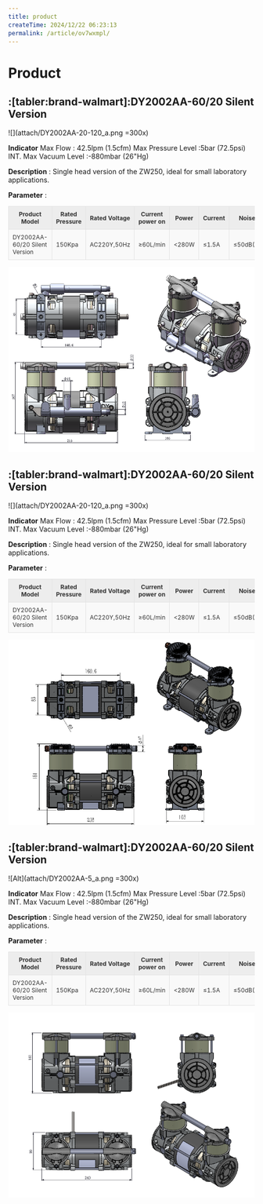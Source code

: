 ```yaml
---
title: product
createTime: 2024/12/22 06:23:13
permalink: /article/ov7wxmpl/
---
```

<style type="text/css">
table.tftable_black {font-size:12px;color:#fbfbfb;width:100%;border-collapse: collapse;}
table.tftable_black th {font-size:12px;background-color:#171515;border-width: 1px;padding: 8px;border-style: solid;border-color: #686767;text-align:center;width:400px;}
table.tftable_black tr {background-color:#2f2f2f;}
table.tftable_black td {font-size:12px;border-width: 1px;padding: 8px;border-style: solid;border-color: #686767;}

table.tftable_blue {font-size:12px;color:#333333;width:100%;border-collapse: collapse;}
table.tftable_blue th {font-size:12px;background-color:#acc8cc;border-width: 1px;padding: 8px;border-style: solid;border-color: #729ea5;text-align:center;width:400px;}
table.tftable_blue tr {background-color:#d4e3e5;}
table.tftable_blue td {font-size:12px;border-width: 1px;padding: 8px;border-style: solid;border-color: #729ea5;}

table.tftable_gray {font-size:12px;color:#333333;width:100%;border-collapse: collapse;}
table.tftable_gray th {font-size:12px;background-color:#b8b8b8;border-width: 1px;padding: 8px;border-style: solid;border-color: #a9a9a9;text-align:center;width:400px;}
table.tftable_gray tr {background-color:#cdcdcd;}
table.tftable_gray td {font-size:12px;border-width: 1px;padding: 8px;border-style: solid;border-color: #a9a9a9;}

table.tftable_green {font-size:12px;color:#333333;width:100%;border-collapse: collapse;}
table.tftable_green th {font-size:12px;background-color:#abd28e;border-width: 1px;padding: 8px;border-style: solid;border-color: #9dcc7a;text-align:center;width:400px;}
table.tftable_green tr {background-color:#bedda7;}
table.tftable_green td {font-size:12px;border-width: 1px;padding: 8px;border-style: solid;border-color: #9dcc7a;}

table.tftable_orange {font-size:12px;color:#333333;width:100%;border-collapse: collapse;}
table.tftable_orange th {font-size:12px;background-color:#e6983b;border-width: 1px;padding: 8px;border-style: solid;border-color: #ebab3a;text-align:center;width:400px;}
table.tftable_orange tr {background-color:#f0c169;}
table.tftable_orange td {font-size:12px;border-width: 1px;padding: 8px;border-style: solid;border-color: #ebab3a;}

table.tftable_brown {font-size:12px;color:#333333;width:100%;border-collapse: collapse;}
table.tftable_brown th {font-size:12px;background-color:#ded0b0;border-width: 1px;padding: 8px;border-style: solid;border-color: #bcaf91;text-align:center;width:400px;}
table.tftable_brown tr {background-color:#e9dbbb;}
table.tftable_brown td {font-size:12px;border-width: 1px;padding: 8px;border-style: solid;border-color: #bcaf91;}

table.tftable_plain {font-size:12px;color:#333333;width:100%;border-collapse: collapse;}
table.tftable_plain th {font-size:12px;background-color:#ededed;border-width: 1px;padding: 8px;border-style: solid;border-color: #e3e3e3;text-align:center;width:400px;}
table.tftable_plain tr {background-color:#f9f9f9;}
table.tftable_plain td {font-size:12px;border-width: 1px;padding: 8px;border-style: solid;border-color: #e3e3e3;}

</style>

# Product

## :[tabler:brand-walmart]:DY2002AA-60/20 Silent Version

![](attach/DY2002AA-20-120_a.png =300x)

**Indicator**
Max Flow : 42.5lpm (1.5cfm)
Max Pressure Level :5bar (72.5psi) INT.
Max Vacuum Level :-880mbar (26"Hg)

**Description** :
Single head version of the ZW250, ideal for small laboratory applications.

**Parameter** : 

<table class="tftable_plain">

<tr>
	<th>Product Model</th>
	<th>Rated Pressure</th>
	<th>Rated Voltage</th>
	<th>Current power on</th>
	<th>Power</th>
	<th>Current</th>
	<th>Noise</th>
	<th>Installation Dimensions</th>
	<th>Dimensions</th>
	<th>Product Weight</th>	
</tr>

<tr>
	<td>DY2002AA-60/20 Silent Version</td>
	<td>150Kpa</td>
	<td>AC220Y,50Hz</td>
	<td>≥60L/min</td>
	<td><280W</td>
	<td>≤1.5A</td>
	<td>≤50dB(A)</td>
	<td>140.6+83mm</td>
	<td>220x126x166mm</td>
	<td><4.5kg</td>
</tr>

</table>

![Alt](attach/DY2002AA-60-20_b.png)

## :[tabler:brand-walmart]:DY2002AA-60/20 Silent Version

![](attach/DY2002AA-20-120_a.png =300x)

**Indicator**
Max Flow : 42.5lpm (1.5cfm)
Max Pressure Level :5bar (72.5psi) INT.
Max Vacuum Level :-880mbar (26"Hg)

**Description** :
Single head version of the ZW250, ideal for small laboratory applications.

**Parameter** : 

<table class="tftable_plain">

<tr>
	<th>Product Model</th>
	<th>Rated Pressure</th>
	<th>Rated Voltage</th>
	<th>Current power on</th>
	<th>Power</th>
	<th>Current</th>
	<th>Noise</th>
	<th>Installation Dimensions</th>
	<th>Dimensions</th>
	<th>Product Weight</th>	
</tr>

<tr>
	<td>DY2002AA-60/20 Silent Version</td>
	<td>150Kpa</td>
	<td>AC220Y,50Hz</td>
	<td>≥60L/min</td>
	<td><280W</td>
	<td>≤1.5A</td>
	<td>≤50dB(A)</td>
	<td>140.6+83mm</td>
	<td>220x126x166mm</td>
	<td><4.5kg</td>
</tr>

</table>

![Alt](attach/DY2002AA-20-120_b.png)

## :[tabler:brand-walmart]:DY2002AA-60/20 Silent Version

![Alt](attach/DY2002AA-5_a.png =300x)

**Indicator**
Max Flow : 42.5lpm (1.5cfm)
Max Pressure Level :5bar (72.5psi) INT.
Max Vacuum Level :-880mbar (26"Hg)

**Description** :
Single head version of the ZW250, ideal for small laboratory applications.

**Parameter** : 
<table class="tftable_plain">

<tr>
	<th>Product Model</th>
	<th>Rated Pressure</th>
	<th>Rated Voltage</th>
	<th>Current power on</th>
	<th>Power</th>
	<th>Current</th>
	<th>Noise</th>
	<th>Installation Dimensions</th>
	<th>Dimensions</th>
	<th>Product Weight</th>	
</tr>

<tr>
	<td>DY2002AA-60/20 Silent Version</td>
	<td>150Kpa</td>
	<td>AC220Y,50Hz</td>
	<td>≥60L/min</td>
	<td><280W</td>
	<td>≤1.5A</td>
	<td>≤50dB(A)</td>
	<td>140.6+83mm</td>
	<td>220x126x166mm</td>
	<td><4.5kg</td>
</tr>

</table>

![Alt](attach/DY2002AA-5_b.png)
